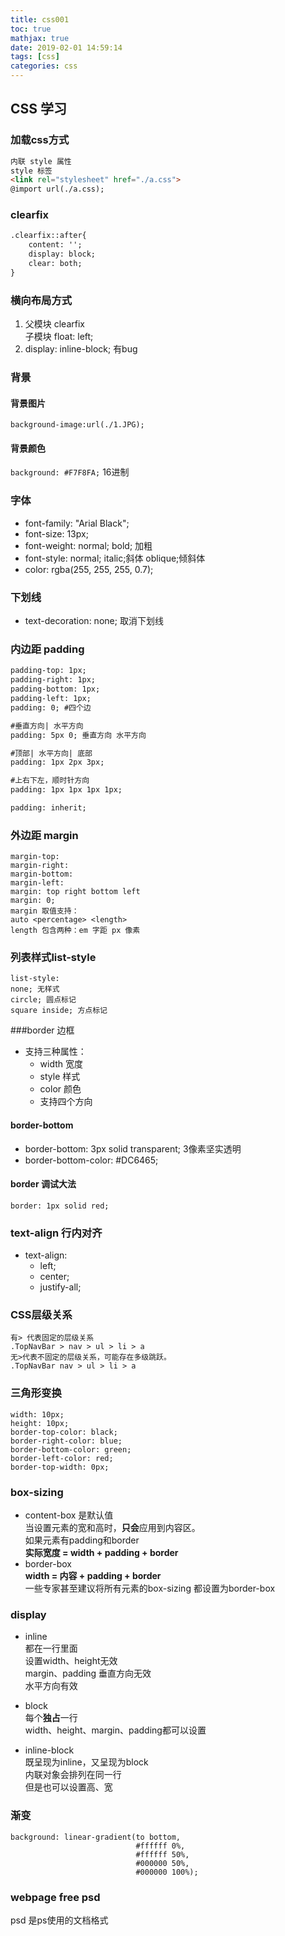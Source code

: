 ```yaml
---
title: css001
toc: true
mathjax: true
date: 2019-02-01 14:59:14
tags: [css]
categories: css
---
```

## CSS 学习

### 加载css方式
```html
内联 style 属性
style 标签
<link rel="stylesheet" href="./a.css">
@import url(./a.css);
```

### clearfix
```html
.clearfix::after{
    content: '';
    display: block;
    clear: both;
}
```

### 横向布局方式
1. 父模块 clearfix <br>
   子模块 float: left;
2. display: inline-block; 
   有bug

### 背景

#### 背景图片
`background-image:url(./1.JPG);`
#### 背景颜色
`background: #F7F8FA;` 16进制

### 字体
+ font-family: "Arial Black";
+ font-size: 13px;
+ font-weight: normal; bold; 加粗
+ font-style: normal; italic;斜体 oblique;倾斜体
+ color: rgba(255, 255, 255, 0.7);

### 下划线
+ text-decoration: none; 取消下划线

### 内边距 padding
```html
padding-top: 1px;
padding-right: 1px;
padding-bottom: 1px;
padding-left: 1px;
padding: 0; #四个边

#垂直方向| 水平方向
padding: 5px 0; 垂直方向 水平方向

#顶部| 水平方向| 底部
padding: 1px 2px 3px;

#上右下左，顺时针方向
padding: 1px 1px 1px 1px; 

padding: inherit;
```

### 外边距 margin
```
margin-top:
margin-right:
margin-bottom:
margin-left:
margin: top right bottom left
margin: 0;
margin 取值支持：
auto <percentage> <length>
length 包含两种：em 字距 px 像素
```

### 列表样式list-style
```
list-style: 
none; 无样式
circle; 圆点标记
square inside; 方点标记
```

###border 边框
+ 支持三种属性：
  + width 宽度
  + style 样式
  + color 颜色
  + 支持四个方向

#### border-bottom
+ border-bottom: 3px solid transparent; 3像素坚实透明
+ border-bottom-color: #DC6465;

#### border 调试大法
`border: 1px solid red;`

### text-align 行内对齐
+ text-align: 
  + left; 
  + center; 
  + justify-all;

### CSS层级关系
```
有> 代表固定的层级关系
.TopNavBar > nav > ul > li > a
无>代表不固定的层级关系，可能存在多级跳跃。
.TopNavBar nav > ul > li > a
```

### 三角形变换
```border: 100px solid transparent;
width: 10px;
height: 10px;
border-top-color: black;
border-right-color: blue;
border-bottom-color: green;
border-left-color: red;
border-top-width: 0px;
```

### box-sizing
+ content-box 是默认值  
当设置元素的宽和高时，**只会**应用到内容区。<br>
如果元素有padding和border<br>
**实际宽度 = width + padding + border**<br>
+ border-box<br>
**width = 内容 + padding + border**<br>
一些专家甚至建议将所有元素的box-sizing 都设置为border-box

### display

+ inline<br>
都在一行里面<br>
设置width、height无效<br>
margin、padding 垂直方向无效<br>
水平方向有效

+ block<br>
每个**独占**一行<br>
width、height、margin、padding都可以设置

+ inline-block<br>
既呈现为inline，又呈现为block<br>
内联对象会排列在同一行<br>
但是也可以设置高、宽

### 渐变
```
background: linear-gradient(to bottom, 
                            #ffffff 0%, 
                            #ffffff 50%, 
                            #000000 50%, 
                            #000000 100%);
```

### webpage free psd
psd 是ps使用的文档格式
